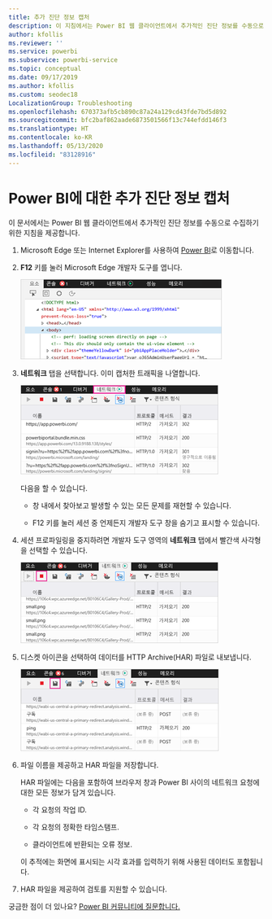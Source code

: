 ```yaml
---
title: 추가 진단 정보 캡처
description: 이 지침에서는 Power BI 웹 클라이언트에서 추가적인 진단 정보를 수동으로 수집하기 위한 두 가지 가능한 옵션을 제공합니다.
author: kfollis
ms.reviewer: ''
ms.service: powerbi
ms.subservice: powerbi-service
ms.topic: conceptual
ms.date: 09/17/2019
ms.author: kfollis
ms.custom: seodec18
LocalizationGroup: Troubleshooting
ms.openlocfilehash: 670373afb5cb890c87a24a129cd43fde7bd5d892
ms.sourcegitcommit: bfc2baf862aade6873501566f13c744efdd146f3
ms.translationtype: HT
ms.contentlocale: ko-KR
ms.lasthandoff: 05/13/2020
ms.locfileid: "83128916"
---
```

# <a name="capture-additional-diagnostic-information-for-power-bi"></a>Power BI에 대한 추가 진단 정보 캡처

이 문서에서는 Power BI 웹 클라이언트에서 추가적인 진단 정보를 수동으로 수집하기 위한 지침을 제공합니다.

1. Microsoft Edge 또는 Internet Explorer를 사용하여 [Power BI](https://app.powerbi.com)로 이동합니다.

1. **F12** 키를 눌러 Microsoft Edge 개발자 도구를 엽니다.

   ![Microsoft Edge 개발자 도구 요소 탭의 스크린샷.](media/service-admin-capturing-additional-diagnostic-information-for-power-bi/edge-developer-tools.png)

1. **네트워크** 탭을 선택합니다. 이미 캡처한 트래픽을 나열합니다.

   ![Microsoft Edge 개발자 도구 네트워크 탭의 스크린샷.](media/service-admin-capturing-additional-diagnostic-information-for-power-bi/edge-network-tab.png)

    다음을 할 수 있습니다.

    * 창 내에서 찾아보고 발생할 수 있는 모든 문제를 재현할 수 있습니다.

    * F12 키를 눌러 세션 중 언제든지 개발자 도구 창을 숨기고 표시할 수 있습니다.

1. 세션 프로파일링을 중지하려면 개발자 도구 영역의 **네트워크** 탭에서 빨간색 사각형을 선택할 수 있습니다.

   ![중지 단추 설명선이 포함된 Microsoft Edge 개발자 도구 네트워크 탭의 스크린샷.](media/service-admin-capturing-additional-diagnostic-information-for-power-bi/edge-network-tab-stop.png)

1. 디스켓 아이콘을 선택하여 데이터를 HTTP Archive(HAR) 파일로 내보냅니다.

   ![디스켓 아이콘 설명선이 포함된 Microsoft Edge 개발자 도구 네트워크 탭의 스크린샷.](media/service-admin-capturing-additional-diagnostic-information-for-power-bi/edge-network-tab-save.png)

1. 파일 이름을 제공하고 HAR 파일을 저장합니다.

    HAR 파일에는 다음을 포함하여 브라우저 창과 Power BI 사이의 네트워크 요청에 대한 모든 정보가 담겨 있습니다.

    * 각 요청의 작업 ID.

    * 각 요청의 정확한 타임스탬프.

    * 클라이언트에 반환되는 오류 정보.

    이 추적에는 화면에 표시되는 시각 효과를 입력하기 위해 사용된 데이터도 포함됩니다.

1. HAR 파일을 제공하여 검토를 지원할 수 있습니다.

궁금한 점이 더 있나요? [Power BI 커뮤니티에 질문합니다.](https://community.powerbi.com/)
